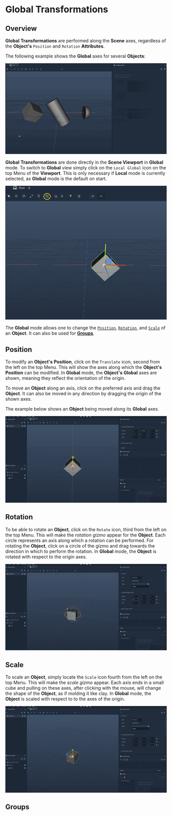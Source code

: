 # Global Transformations

## Overview

**Global** **Transformations** are performed along the **Scene** axes, regardless of the **Object's** `Position` and `Rotation` **Attributes**.

The following example shows the **Global** axes for several **Objects**:

![](../../../../.gitbook/assets/Global_Axes.gif)

**Global** **Transformations** are done directly in the **Scene Viewport** in **Global** mode. To switch to **Global** view simply click on the `Local Global` icon on the top Menu of the **Viewport**. This is only necessary if **Local** mode is currently selected, as **Global** mode is the default on start. 

![Global mode view.](../../../../.gitbook/assets/globalmode.png)

The **Global** mode allows one to change the [`Position`](#position), [`Rotation`](#rotation), and [`Scale`](#scale) of an **Object**. It can also be used for [**Groups**](#groups).

## Position

To modify an **Object's** **Position**, click on the `Translate` icon, second from the left on the top Menu. This will show the axes along which the **Object's** **Position** can be modified. In **Global** mode, the **Object's** **Global** axes are shown, meaning they reflect the orientation of the origin.

To move an **Object** along an axis, click on the preferred axis and drag the **Object**. It can also be moved in any direction by dragging the origin of the shown axes.

The example below shows an **Object** being moved along its **Global** axes.

![](../../../../.gitbook/assets/globalposition2.gif)

## Rotation

To be able to rotate an **Object**, click on the `Rotate` icon, third from the left on the top Menu. This will make the *rotation gizmo* appear for the **Object**. Each circle represents an axis along which a rotation can be performed. For rotating the **Object**, click on a circle of the gizmo and drag towards the direction in which to perform the rotation. In **Global** mode, the **Object** is rotated with respect to the origin axes.

![](../../../../.gitbook/assets/globalrotation.gif)

## Scale

To scale an **Object**, simply locate the `Scale` icon fourth from the left on the top Menu. This will make the *scale gizmo* appear. Each axis ends in a small cube and pulling on these axes, after clicking with the mouse, will change the shape of the **Object**, as if molding it like clay. In **Global** mode, the **Object** is scaled with respect to to the axes of the origin. 

![](../../../../.gitbook/assets/globalscale.gif)

## Groups